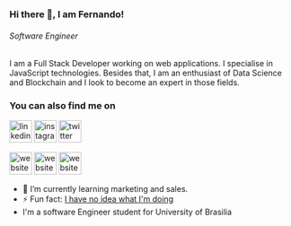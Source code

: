 ### Hi there 👋, I am Fernando!
###### *Software Engineer*

I am a Full Stack Developer working on web applications.
I specialise in JavaScript technologies. Besides that, I am an enthusiast of Data Science and Blockchain and I look to become an expert in those fields.


### You can also find me on
[<img src='https://cdn.jsdelivr.net/npm/simple-icons@3.0.1/icons/linkedin.svg' alt='linkedin' height='40'>](https://www.linkedin.com/in/fernando-ribeiro-aguilar-044029132/)
[<img src='https://cdn.jsdelivr.net/npm/simple-icons@3.0.1/icons/instagram.svg' alt='instagram' height='40'>](https://www.instagram.com/fraguilar/)
[<img src='https://cdn.jsdelivr.net/npm/simple-icons@3.0.1/icons/twitter.svg' alt='twitter' height='40'>](https://twitter.com/@fernand0aguilar)

[<img src='https://cdn.jsdelivr.net/npm/simple-icons@3.0.1/icons/probot.svg' alt='website' height='40'>](http://fraguilar.com)
[<img src='https://cdn.jsdelivr.net/npm/simple-icons@3.0.1/icons/medium.svg' alt='website' height='40'>](https://medium.com/@fraguilar)
[<img src='https://cdn.jsdelivr.net/npm/simple-icons@3.0.1/icons/gitlab.svg' alt='website' height='40'>](https://gitlab.com/fraguilar)

- 🌱 I’m currently learning marketing and sales.
- ⚡ Fun fact: [I have no idea what I'm doing](https://res.cloudinary.com/practicaldev/image/fetch/s--FDhs5SZo--/c_limit%2Cf_auto%2Cfl_progressive%2Cq_auto%2Cw_880/https://dev-to-uploads.s3.amazonaws.com/i/ks0sfsk19qw32d6wiy8j.jpg)
- I'm a software Engineer student for University of Brasilia

